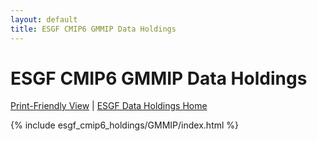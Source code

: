 ```yaml
---
layout: default
title: ESGF CMIP6 GMMIP Data Holdings
---
```


# ESGF CMIP6 GMMIP Data Holdings

[Print-Friendly View](print_view.html)  \|  [ESGF Data Holdings Home](../)

{% include esgf_cmip6_holdings/GMMIP/index.html %}
